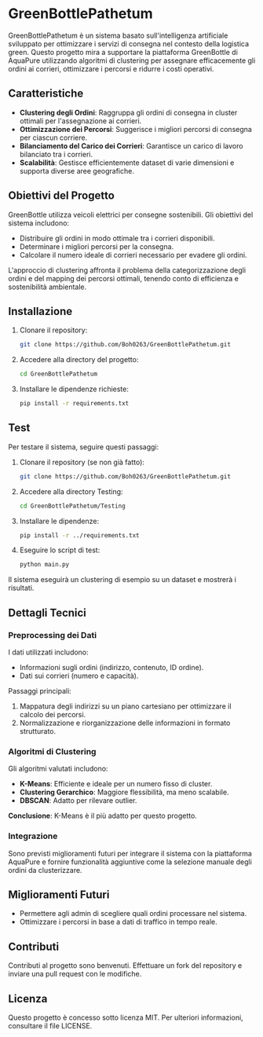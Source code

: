 # GreenBottlePathetum

GreenBottlePathetum è un sistema basato sull'intelligenza artificiale sviluppato per ottimizzare i servizi di consegna nel contesto della logistica green. Questo progetto mira a supportare la piattaforma GreenBottle di AquaPure utilizzando algoritmi di clustering per assegnare efficacemente gli ordini ai corrieri, ottimizzare i percorsi e ridurre i costi operativi.

## Caratteristiche

- **Clustering degli Ordini**: Raggruppa gli ordini di consegna in cluster ottimali per l'assegnazione ai corrieri.
- **Ottimizzazione dei Percorsi**: Suggerisce i migliori percorsi di consegna per ciascun corriere.
- **Bilanciamento del Carico dei Corrieri**: Garantisce un carico di lavoro bilanciato tra i corrieri.
- **Scalabilità**: Gestisce efficientemente dataset di varie dimensioni e supporta diverse aree geografiche.

## Obiettivi del Progetto

GreenBottle utilizza veicoli elettrici per consegne sostenibili. Gli obiettivi del sistema includono:
- Distribuire gli ordini in modo ottimale tra i corrieri disponibili.
- Determinare i migliori percorsi per la consegna.
- Calcolare il numero ideale di corrieri necessario per evadere gli ordini.

L'approccio di clustering affronta il problema della categorizzazione degli ordini e del mapping dei percorsi ottimali, tenendo conto di efficienza e sostenibilità ambientale.

## Installazione

1. Clonare il repository:

   ```bash
   git clone https://github.com/Boh0263/GreenBottlePathetum.git
   ```

2. Accedere alla directory del progetto:

   ```bash
   cd GreenBottlePathetum
   ```

3. Installare le dipendenze richieste:

   ```bash
   pip install -r requirements.txt
   ```

## Test

Per testare il sistema, seguire questi passaggi:

1. Clonare il repository (se non già fatto):

   ```bash
   git clone https://github.com/Boh0263/GreenBottlePathetum.git
   ```

2. Accedere alla directory Testing:

   ```bash
   cd GreenBottlePathetum/Testing
   ```

3. Installare le dipendenze:

   ```bash
   pip install -r ../requirements.txt
   ```

4. Eseguire lo script di test:

   ```bash
   python main.py
   ```

Il sistema eseguirà un clustering di esempio su un dataset e mostrerà i risultati.

## Dettagli Tecnici

### Preprocessing dei Dati
I dati utilizzati includono:
- Informazioni sugli ordini (indirizzo, contenuto, ID ordine).
- Dati sui corrieri (numero e capacità).

Passaggi principali:
1. Mappatura degli indirizzi su un piano cartesiano per ottimizzare il calcolo dei percorsi.
2. Normalizzazione e riorganizzazione delle informazioni in formato strutturato.

### Algoritmi di Clustering
Gli algoritmi valutati includono:
- **K-Means**: Efficiente e ideale per un numero fisso di cluster.
- **Clustering Gerarchico**: Maggiore flessibilità, ma meno scalabile.
- **DBSCAN**: Adatto per rilevare outlier.

**Conclusione**: K-Means è il più adatto per questo progetto.

### Integrazione
Sono previsti miglioramenti futuri per integrare il sistema con la piattaforma AquaPure e fornire funzionalità aggiuntive come la selezione manuale degli ordini da clusterizzare.

## Miglioramenti Futuri
- Permettere agli admin di scegliere quali ordini processare nel sistema.
- Ottimizzare i percorsi in base a dati di traffico in tempo reale.

## Contributi
Contributi al progetto sono benvenuti. Effettuare un fork del repository e inviare una pull request con le modifiche.

## Licenza
Questo progetto è concesso sotto licenza MIT. Per ulteriori informazioni, consultare il file LICENSE.

